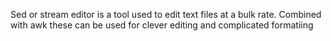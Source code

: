 Sed or stream editor is a tool used to edit text files at a bulk rate.
Combined with awk these can be used for clever editing and complicated formatiing

